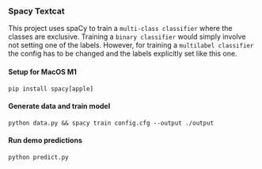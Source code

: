 ### Spacy Textcat

This project uses spaCy to train a `multi-class classifier` where the classes are exclusive. Training a `binary classifier` would simply involve not setting one of the labels. However, for training a `multilabel classifier` the config has to be changed and the labels explicitly set like this one.

#### Setup for MacOS M1

```
pip install spacy[apple]
```

#### Generate data and train model

```
python data.py && spacy train config.cfg --output ./output
```

#### Run demo predictions

```
python predict.py
```
